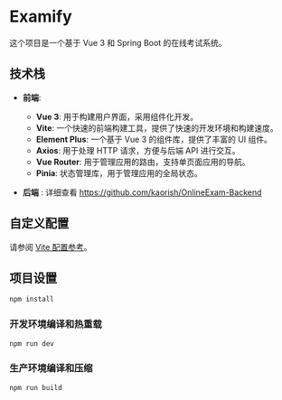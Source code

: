 # Examify

这个项目是一个基于 Vue 3 和 Spring Boot 的在线考试系统。

## 技术栈

- **前端**:
  - **Vue 3**: 用于构建用户界面，采用组件化开发。
  - **Vite**: 一个快速的前端构建工具，提供了快速的开发环境和构建速度。
  - **Element Plus**: 一个基于 Vue 3 的组件库，提供了丰富的 UI 组件。
  - **Axios**: 用于处理 HTTP 请求，方便与后端 API 进行交互。
  - **Vue Router**: 用于管理应用的路由，支持单页面应用的导航。
  - **Pinia**: 状态管理库，用于管理应用的全局状态。

- **后端** : 详细查看 https://github.com/kaorish/OnlineExam-Backend


## 自定义配置

请参阅 [Vite 配置参考](https://vite.dev/config/)。

## 项目设置

```sh
npm install
```

### 开发环境编译和热重载

```sh
npm run dev
```

### 生产环境编译和压缩

```sh
npm run build
```
